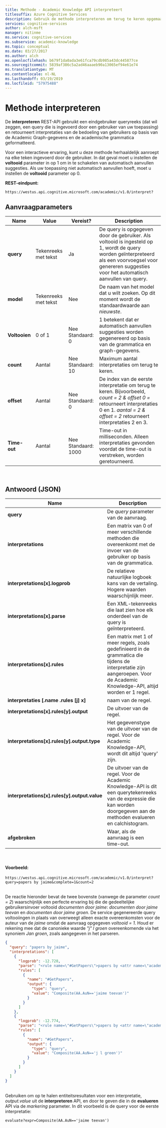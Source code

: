 ```yaml
---
title: Methode - Academic Knowledge API interpreteert
titlesuffix: Azure Cognitive Services
description: Gebruik de methode interpreteren om terug te keren opgemaakte interpretaties van querytekenreeksen op basis van gegevens van de Academic Graph en de academische grammatica in Microsoft Cognitive Services.
services: cognitive-services
author: alch-msft
manager: nitinme
ms.service: cognitive-services
ms.subservice: academic-knowledge
ms.topic: conceptual
ms.date: 03/27/2017
ms.author: alch
ms.openlocfilehash: b679f1da0ada3e61fca79cdb985a43dc445877ce
ms.sourcegitcommit: 5839af386c5a2ad46aaaeb90a13065ef94e61e74
ms.translationtype: MT
ms.contentlocale: nl-NL
ms.lasthandoff: 03/19/2019
ms.locfileid: "57975488"
---
```

# <a name="interpret-method"></a>Methode interpreteren

De **interpreteren** REST-API gebruikt een eindgebruiker queryreeks (dat wil zeggen, een query die is ingevoerd door een gebruiker van uw toepassing) en retourneert interpretaties van de bedoeling van gebruikers op basis van de Academic Graph-gegevens en de academische grammatica geformatteerd.

Voor een interactieve ervaring, kunt u deze methode herhaaldelijk aanroept na elke teken ingevoerd door de gebruiker. In dat geval moet u instellen de **voltooid** parameter in op 1 om in te schakelen van automatisch aanvullen suggesties. Als uw toepassing niet automatisch aanvullen hoeft, moet u instellen de **voltooid** parameter op 0.

**REST-eindpunt:**

    https://westus.api.cognitive.microsoft.com/academic/v1.0/interpret?

## <a name="request-parameters"></a>Aanvraagparameters

Name     | Value | Vereist?  | Description
---------|---------|---------|---------
**query**    | Tekenreeks met tekst | Ja | De query is opgegeven door de gebruiker.  Als voltooid is ingesteld op 1, wordt de query worden geïnterpreteerd als een voorvoegsel voor genereren suggesties voor het automatisch aanvullen van query.        
**model**    | Tekenreeks met tekst | Nee  | De naam van het model dat u wilt zoeken.  Op dit moment wordt de standaardwaarde aan *nieuwste*.        
**Voltooien** | 0 of 1 | Nee<br>Standaard: 0  | 1 betekent dat er automatisch aanvullen suggesties worden gegenereerd op basis van de grammatica en graph-gegevens.         
**count**    | Aantal | Nee<br>Standaard: 10 | Maximum aantal interpretaties om terug te keren.         
**offset**   | Aantal | Nee<br>Standaard: 0  | De index van de eerste interpretatie om terug te keren. Bijvoorbeeld, *count = 2 & offset 0 =* retourneert interpretaties 0 en 1. *aantal = 2 & offset = 2* retourneert interpretaties 2 en 3.       
**Time-out**  | Aantal | Nee<br>Standaard: 1000 | Time-out in milliseconden. Alleen interpretaties gevonden voordat de time-out is verstreken, worden geretourneerd.

<br>
  
## <a name="response-json"></a>Antwoord (JSON)

Name     | Description
---------|---------
**query** |De *query* parameter van de aanvraag.
**interpretations** |Een matrix van 0 of meer verschillende methoden die overeenkomt met de invoer van de gebruiker op basis van de grammatica.
**interpretations[x].logprob**  |De relatieve natuurlijke logboek kans van de vertaling. Hogere waarden waarschijnlijk meer.
**interpretations[x].parse**  |Een XML-tekenreeks die laat zien hoe elk onderdeel van de query is geïnterpreteerd.
**interpretations[x].rules**  |Een matrix met 1 of meer regels, zoals gedefinieerd in de grammatica die tijdens de interpretatie zijn aangeroepen. Voor de Academic Knowledge-API, altijd worden er 1 regel.
**interpretaties [.name .rules [j] x]**  |naam van de regel.
**interpretations[x].rules[y].output**  |De uitvoer van de regel.
**interpretations[x].rules[y].output.type** |Het gegevenstype van de uitvoer van de regel.  Voor de Academic Knowledge-API, wordt dit altijd 'query' zijn.
**interpretations[x].rules[y].output.value**  |De uitvoer van de regel. Voor de Academic Knowledge-API is dit een querytekenreeks van de expressie die kan worden doorgegeven aan de methoden evalueren en calchistogram.
**afgebroken** | Waar, als de aanvraag is een time-out.

<br>

#### <a name="example"></a>Voorbeeld:
```
https://westus.api.cognitive.microsoft.com/academic/v1.0/interpret?query=papers by jaime&complete=1&count=2
 ```
<br>De reactie hieronder bevat de twee bovenste (vanwege de parameter *count = 2*) waarschijnlijk een perfecte ervaring bij die de gedeeltelijke gebruikersinvoer voltooid *documenten door jaime*: *documenten door jaime teevan*  en *documenten door jaime groen*.  De service gegenereerde query voltooiingen in plaats van overweegt alleen exacte overeenkomsten voor de auteur van de *jaime* omdat de aanvraag opgegeven *voltooid = 1*. Houd er rekening mee dat de canonieke waarde *"j" l groen* overeenkomende via het synoniem *Jan groen*, zoals aangegeven in het parseren.


```JSON
{
  "query": "papers by jaime",
  "interpretations": [
    {
      "logprob": -12.728,
      "parse": "<rule name=\"#GetPapers\">papers by <attr name=\"academic#AA.AuN\">jaime teevan</attr></rule>",
      "rules": [
        {
          "name": "#GetPapers",
          "output": {
            "type": "query",
            "value": "Composite(AA.AuN=='jaime teevan')"
          }
        }
      ]
    },
    {
      "logprob": -12.774,
      "parse": "<rule name=\"#GetPapers\">papers by <attr name=\"academic#AA.AuN\" canonical=\"j l green\">jaime green</attr></rule>",
      "rules": [
        {
          "name": "#GetPapers",
          "output": {
            "type": "query",
            "value": "Composite(AA.AuN=='j l green')"
          }
        }
      ]
    }
  ]
}
```  
<br>Gebruiken om op te halen entiteitsresultaten voor een interpretatie, *output.value* uit de **interpreteren** API, en door te geven die in de **evalueren** API via de *markering*  parameter. In dit voorbeeld is de query voor de eerste interpretatie: 
```
evaluate?expr=Composite(AA.AuN=='jaime teevan')
```
 
